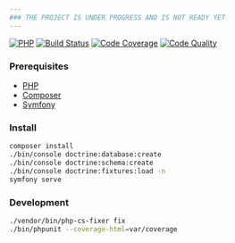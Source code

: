 ```yaml
---
### THE PROJECT IS UNDER PROGRESS AND IS NOT READY YET
---
```


[![PHP](https://img.shields.io/badge/PHP-7.2%2B-blue.svg)](https://php.net/migration72)
[![Build Status](https://travis-ci.org/etraxis/etraxis-api.svg?branch=master)](https://travis-ci.org/etraxis/etraxis-api)
[![Code Coverage](https://scrutinizer-ci.com/g/etraxis/etraxis-api/badges/coverage.png?b=master)](https://scrutinizer-ci.com/g/etraxis/etraxis-api/?branch=master)
[![Code Quality](https://scrutinizer-ci.com/g/etraxis/etraxis-api/badges/quality-score.png?b=master)](https://scrutinizer-ci.com/g/etraxis/etraxis-api/?branch=master)

### Prerequisites

* [PHP](https://php.net/)
* [Composer](https://getcomposer.org/)
* [Symfony](https://symfony.com/download)

### Install

```bash
composer install
./bin/console doctrine:database:create
./bin/console doctrine:schema:create
./bin/console doctrine:fixtures:load -n
symfony serve
```

### Development

```bash
./vendor/bin/php-cs-fixer fix
./bin/phpunit --coverage-html=var/coverage
```
